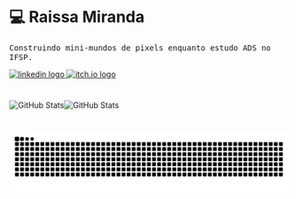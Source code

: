 # 💻 Raissa Miranda 
<samp> Construindo mini-mundos de pixels enquanto estudo ADS no IFSP. </samp> <br>

<div align="left">
  <a href="https://linkedin.com/in/raissa-miranda-32988b2a8" target="_blank">
    <img title="Meu perfil no Linkedin" src="https://img.shields.io/static/v1?message=LinkedIn&logo=linkedin&label=&color=0077B5&logoColor=white&labelColor=&style=for-the-badge" height="25" alt="linkedin logo" />
  </a>
  <a href="https://hiyara.itch.io/" target="_blank">
    <img title="Meu perfil no Itch.io" src="https://img.shields.io/static/v1?message=Itch.io&logo=itch.io&label=&color=fa5c5c&logoColor=white&labelColor=&style=for-the-badge" height="25" alt="itch.io logo" />
  </a>
</div>

#

<p>
  <img 
    align="left"
    alt="GitHub Stats" 
    src="https://github-readme-stats.vercel.app/api?username=raiimiranda&show_icons=true&theme=dracula&include_all_commits=true&locale=pt-br" 
  />
  <img 
    alt="GitHub Stats" 
    src="https://github-readme-stats.vercel.app/api/top-langs/?username=raiimiranda&theme=dracula&layout=compact&custom_title=Tecnologias&langs_count=9" 
  />
</p>

#

<picture align="center">
  <source media="(prefers-color-scheme: dark)" srcset="https://raw.githubusercontent.com/raiimiranda/raiimiranda/output/github-contribution-grid-snake-dark.svg">
  <source media="(prefers-color-scheme: light)" srcset="https://raw.githubusercontent.com/raiimiranda/raiimiranda/output/github-contribution-grid-snake-dark.svg">
  <img alt="github contribution grid snake animation" src="https://raw.githubusercontent.com/raiimiranda/raiimiranda/output/github-contribution-grid-snake.svg">
</picture>
